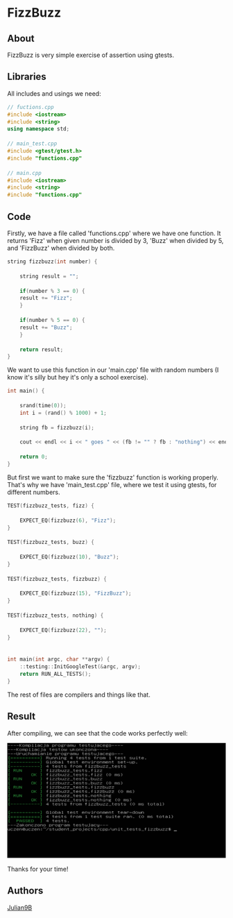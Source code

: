 # FizzBuzz

## About

FizzBuzz is very simple exercise of assertion using gtests.

## Libraries

All includes and usings we need:

```cpp
// fuctions.cpp
#include <iostream>
#include <string>
using namespace std;

// main_test.cpp
#include <gtest/gtest.h>
#include "functions.cpp"

// main.cpp
#include <iostream>
#include <string>
#include "functions.cpp"
```

## Code

Firstly, we have a file called 'functions.cpp' where we have one function. It returns 'Fizz' when given number is divided by 3, 'Buzz' when divided by 5, and 'FizzBuzz' when divided by both.

```cpp
string fizzbuzz(int number) {

    string result = "";

    if(number % 3 == 0) {
	result += "Fizz";
    }

    if(number % 5 == 0) {
	result += "Buzz";
    }

    return result;
}
```

We want to use this function in our 'main.cpp' file with random numbers (I know it's silly but hey it's only a school exercise).

```cpp
int main() {

    srand(time(0));
    int i = (rand() % 1000) + 1;

    string fb = fizzbuzz(i);

    cout << endl << i << " goes " << (fb != "" ? fb : "nothing") << endl << endl;

    return 0;
}
```

But first we want to make sure the 'fizzbuzz' function is working properly. That's why we have 'main_test.cpp' file, where we test it using gtests, for different numbers.

```cpp
TEST(fizzbuzz_tests, fizz) {

    EXPECT_EQ(fizzbuzz(6), "Fizz");
}

TEST(fizzbuzz_tests, buzz) {

    EXPECT_EQ(fizzbuzz(10), "Buzz");
}

TEST(fizzbuzz_tests, fizzbuzz) {

    EXPECT_EQ(fizzbuzz(15), "FizzBuzz");
}

TEST(fizzbuzz_tests, nothing) {

    EXPECT_EQ(fizzbuzz(22), "");
}


int main(int argc, char **argv) {
    ::testing::InitGoogleTest(&argc, argv);
    return RUN_ALL_TESTS();
}
```

The rest of files are compilers and things like that.

## Result

After compiling, we can see that the code works perfectly well:
 
![Result in console](../../images/FizzbuzzResult.PNG)

Thanks for your time!

## Authors
[Julian9B](https://github.com/Julian9B)
